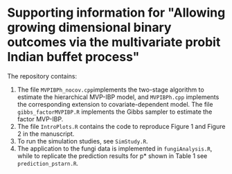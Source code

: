 # Supporting information for "Allowing growing dimensional binary outcomes via the multivariate probit Indian buffet process"



The repository contains:
1. The file `MVPIBPh_nocov.cpp`implements the two-stage algorithm to estimate the hierarchical MVP-IBP model, and `MVPIBPh.cpp` implements the corresponding extension to covariate-dependent model. The file `gibbs_factorMVPIBP.R` implements the Gibbs sampler to estimate the factor MVP-IBP.
2. The file `IntroPlots.R` contains the code to reproduce Figure 1 and Figure 2 in the manuscript. 
3. To run the simulation studies, see `SimStudy.R`.
4. The application to the fungi data is implemented in `fungiAnalysis.R`, while to replicate the prediction results for p* shown in Table 1 see `prediction_pstarn.R`. 
